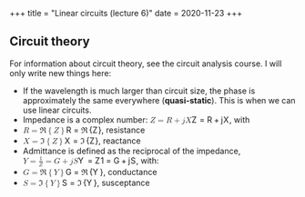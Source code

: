 +++
title = "Linear circuits (lecture 6)"
date = 2020-11-23
+++
<h2 id="circuit-theory">Circuit theory</h2><p>For information about circuit theory, see the circuit analysis course. I will only write new things here:</p><ul><li>If the wavelength is much larger than circuit size, the phase is approximately the same everywhere (<strong>quasi-static</strong>). This is when we can use linear circuits.</li><li>Impedance is a complex number: <span class="ql-formula" data-value="Z=R+jX">﻿<span contenteditable="false"><span class="katex"><span class="katex-mathml"><math><semantics><mrow><mi>Z</mi><mo>=</mo><mi>R</mi><mo>+</mo><mi>j</mi><mi>X</mi></mrow><annotation encoding="application/x-tex">Z=R+jX</annotation></semantics></math></span><span class="katex-html" aria-hidden="true"><span class="base"><span class="strut" style="height: 0.68333em; vertical-align: 0em;"></span><span style="margin-right: 0.07153em;" class="mord mathdefault">Z</span><span class="mspace" style="margin-right: 0.2777777777777778em;"></span><span class="mrel">=</span><span class="mspace" style="margin-right: 0.2777777777777778em;"></span></span><span class="base"><span class="strut" style="height: 0.76666em; vertical-align: -0.08333em;"></span><span style="margin-right: 0.00773em;" class="mord mathdefault">R</span><span class="mspace" style="margin-right: 0.2222222222222222em;"></span><span class="mbin">+</span><span class="mspace" style="margin-right: 0.2222222222222222em;"></span></span><span class="base"><span class="strut" style="height: 0.8777699999999999em; vertical-align: -0.19444em;"></span><span style="margin-right: 0.05724em;" class="mord mathdefault">j</span><span style="margin-right: 0.07847em;" class="mord mathdefault">X</span></span></span></span></span>﻿</span>, with</li><li class="ql-indent-1"><span class="ql-formula" data-value="R=\Re\left\{Z\right\}">﻿<span contenteditable="false"><span class="katex"><span class="katex-mathml"><math><semantics><mrow><mi>R</mi><mo>=</mo><mi mathvariant="normal">ℜ</mi><mrow><mo fence="true">{</mo><mi>Z</mi><mo fence="true">}</mo></mrow></mrow><annotation encoding="application/x-tex">R=\Re\left\{Z\right\}</annotation></semantics></math></span><span class="katex-html" aria-hidden="true"><span class="base"><span class="strut" style="height: 0.68333em; vertical-align: 0em;"></span><span style="margin-right: 0.00773em;" class="mord mathdefault">R</span><span class="mspace" style="margin-right: 0.2777777777777778em;"></span><span class="mrel">=</span><span class="mspace" style="margin-right: 0.2777777777777778em;"></span></span><span class="base"><span class="strut" style="height: 1em; vertical-align: -0.25em;"></span><span class="mord">ℜ</span><span class="mspace" style="margin-right: 0.16666666666666666em;"></span><span class="minner"><span class="mopen delimcenter" style="top: 0em;">{</span><span style="margin-right: 0.07153em;" class="mord mathdefault">Z</span><span class="mclose delimcenter" style="top: 0em;">}</span></span></span></span></span></span>﻿</span>, resistance</li><li class="ql-indent-1"><span class="ql-formula" data-value="X=\Im\left\{Z\right\}">﻿<span contenteditable="false"><span class="katex"><span class="katex-mathml"><math><semantics><mrow><mi>X</mi><mo>=</mo><mi mathvariant="normal">ℑ</mi><mrow><mo fence="true">{</mo><mi>Z</mi><mo fence="true">}</mo></mrow></mrow><annotation encoding="application/x-tex">X=\Im\left\{Z\right\}</annotation></semantics></math></span><span class="katex-html" aria-hidden="true"><span class="base"><span class="strut" style="height: 0.68333em; vertical-align: 0em;"></span><span style="margin-right: 0.07847em;" class="mord mathdefault">X</span><span class="mspace" style="margin-right: 0.2777777777777778em;"></span><span class="mrel">=</span><span class="mspace" style="margin-right: 0.2777777777777778em;"></span></span><span class="base"><span class="strut" style="height: 1em; vertical-align: -0.25em;"></span><span class="mord">ℑ</span><span class="mspace" style="margin-right: 0.16666666666666666em;"></span><span class="minner"><span class="mopen delimcenter" style="top: 0em;">{</span><span style="margin-right: 0.07153em;" class="mord mathdefault">Z</span><span class="mclose delimcenter" style="top: 0em;">}</span></span></span></span></span></span>﻿</span>, reactance</li><li>Admittance is defined as the reciprocal of the impedance, <span class="ql-formula" data-value="Y=\frac{1}{Z}=G+jS">﻿<span contenteditable="false"><span class="katex"><span class="katex-mathml"><math><semantics><mrow><mi>Y</mi><mo>=</mo><mfrac><mn>1</mn><mi>Z</mi></mfrac><mo>=</mo><mi>G</mi><mo>+</mo><mi>j</mi><mi>S</mi></mrow><annotation encoding="application/x-tex">Y=\frac{1}{Z}=G+jS</annotation></semantics></math></span><span class="katex-html" aria-hidden="true"><span class="base"><span class="strut" style="height: 0.68333em; vertical-align: 0em;"></span><span style="margin-right: 0.22222em;" class="mord mathdefault">Y</span><span class="mspace" style="margin-right: 0.2777777777777778em;"></span><span class="mrel">=</span><span class="mspace" style="margin-right: 0.2777777777777778em;"></span></span><span class="base"><span class="strut" style="height: 1.190108em; vertical-align: -0.345em;"></span><span class="mord"><span class="mopen nulldelimiter"></span><span class="mfrac"><span class="vlist-t vlist-t2"><span class="vlist-r"><span class="vlist" style="height: 0.845108em;"><span class="" style="top: -2.6550000000000002em;"><span class="pstrut" style="height: 3em;"></span><span class="sizing reset-size6 size3 mtight"><span class="mord mtight"><span style="margin-right: 0.07153em;" class="mord mathdefault mtight">Z</span></span></span></span><span class="" style="top: -3.23em;"><span class="pstrut" style="height: 3em;"></span><span class="frac-line" style="border-bottom-width: 0.04em;"></span></span><span class="" style="top: -3.394em;"><span class="pstrut" style="height: 3em;"></span><span class="sizing reset-size6 size3 mtight"><span class="mord mtight"><span class="mord mtight">1</span></span></span></span></span><span class="vlist-s">​</span></span><span class="vlist-r"><span class="vlist" style="height: 0.345em;"><span class=""></span></span></span></span></span><span class="mclose nulldelimiter"></span></span><span class="mspace" style="margin-right: 0.2777777777777778em;"></span><span class="mrel">=</span><span class="mspace" style="margin-right: 0.2777777777777778em;"></span></span><span class="base"><span class="strut" style="height: 0.76666em; vertical-align: -0.08333em;"></span><span class="mord mathdefault">G</span><span class="mspace" style="margin-right: 0.2222222222222222em;"></span><span class="mbin">+</span><span class="mspace" style="margin-right: 0.2222222222222222em;"></span></span><span class="base"><span class="strut" style="height: 0.8777699999999999em; vertical-align: -0.19444em;"></span><span style="margin-right: 0.05724em;" class="mord mathdefault">j</span><span style="margin-right: 0.05764em;" class="mord mathdefault">S</span></span></span></span></span>﻿</span>, with:</li><li class="ql-indent-1"><span class="ql-formula" data-value="G=\Re\left\{Y\right\}">﻿<span contenteditable="false"><span class="katex"><span class="katex-mathml"><math><semantics><mrow><mi>G</mi><mo>=</mo><mi mathvariant="normal">ℜ</mi><mrow><mo fence="true">{</mo><mi>Y</mi><mo fence="true">}</mo></mrow></mrow><annotation encoding="application/x-tex">G=\Re\left\{Y\right\}</annotation></semantics></math></span><span class="katex-html" aria-hidden="true"><span class="base"><span class="strut" style="height: 0.68333em; vertical-align: 0em;"></span><span class="mord mathdefault">G</span><span class="mspace" style="margin-right: 0.2777777777777778em;"></span><span class="mrel">=</span><span class="mspace" style="margin-right: 0.2777777777777778em;"></span></span><span class="base"><span class="strut" style="height: 1em; vertical-align: -0.25em;"></span><span class="mord">ℜ</span><span class="mspace" style="margin-right: 0.16666666666666666em;"></span><span class="minner"><span class="mopen delimcenter" style="top: 0em;">{</span><span style="margin-right: 0.22222em;" class="mord mathdefault">Y</span><span class="mclose delimcenter" style="top: 0em;">}</span></span></span></span></span></span>﻿</span>, conductance</li><li class="ql-indent-1"><span class="ql-formula" data-value="S=\Im\left\{Y\right\}">﻿<span contenteditable="false"><span class="katex"><span class="katex-mathml"><math><semantics><mrow><mi>S</mi><mo>=</mo><mi mathvariant="normal">ℑ</mi><mrow><mo fence="true">{</mo><mi>Y</mi><mo fence="true">}</mo></mrow></mrow><annotation encoding="application/x-tex">S=\Im\left\{Y\right\}</annotation></semantics></math></span><span class="katex-html" aria-hidden="true"><span class="base"><span class="strut" style="height: 0.68333em; vertical-align: 0em;"></span><span style="margin-right: 0.05764em;" class="mord mathdefault">S</span><span class="mspace" style="margin-right: 0.2777777777777778em;"></span><span class="mrel">=</span><span class="mspace" style="margin-right: 0.2777777777777778em;"></span></span><span class="base"><span class="strut" style="height: 1em; vertical-align: -0.25em;"></span><span class="mord">ℑ</span><span class="mspace" style="margin-right: 0.16666666666666666em;"></span><span class="minner"><span class="mopen delimcenter" style="top: 0em;">{</span><span style="margin-right: 0.22222em;" class="mord mathdefault">Y</span><span class="mclose delimcenter" style="top: 0em;">}</span></span></span></span></span></span>﻿</span>, susceptance</li></ul>